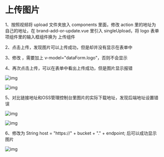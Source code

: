 # 上传图片

1、按照视频将 upload 文件夹放入 components 里面，修改 action 里的地址为自己的地址，在 brand-add-or-update.vue 里引入 singleUpload，将 logo 表单项组件里的输入框组件换为 <single-upload> 上传组件

2、点击上传，发现图片可以上传成功，但是却并没有显示在表单中

3、修改 <single-upload>，需要加上 v-model="dataForm.logo"，否则不会显示

4、再次点击上传，可以在表单中看出上传成功，但是图片显示报错

![img](https://cdn.nlark.com/yuque/0/2023/png/2836791/1692248863399-b18ddafa-81ff-4680-91b6-8dfd233e73db.png)

![img](https://cdn.nlark.com/yuque/0/2023/png/2836791/1692248868037-02be3bc7-1e4a-40d6-91ca-9ffa8dcd2623.png)

5、对比链接地址和OSS管理控制台里图片的实际下载地址，发现后端地址设置错误

![img](https://cdn.nlark.com/yuque/0/2023/png/2836791/1692249016053-cbc3fd6c-37ce-4a92-9fee-b40c7bf979dc.png)

![img](https://cdn.nlark.com/yuque/0/2023/png/2836791/1692249020158-20b128d7-06c9-4709-9e8d-61edccf311c8.png)

6、修改为 String host = "https://" + bucket + "." + endpoint; 后可以成功显示图片

![img](https://cdn.nlark.com/yuque/0/2023/png/2836791/1692249150457-53405ec2-315d-4361-8415-9c9aef619876.png)